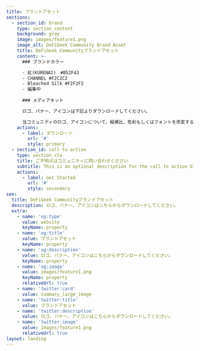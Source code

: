 ```yaml
---
title: ブランドアセット
sections:
  - section_id: brand
    type: section_content
    background: gray
    image: images/feature1.png
    image_alt: DeFiGeek Community Brand Asset
    title: DeFiGeek Communityブランドアセット
    content: >-
      ### ブランドカラー

      - 紅(KURENAI)　#B52F43
      - CHANNEL #F2C2C2
      - Bleached Silk #F2F2F2
      - 編集中
      
      ### メディアキット

      ロゴ、バナー、アイコンは下記よりダウンロードしてください。

      当コミュニティのロゴ、アイコンについて、縦横比、色彩もしくはフォントを改変すること、その他シンボルに追加したり除去することを禁止します。
    actions:
      - label: ダウンロード
        url: '#'
        style: primary
  - section_id: call-to-action
    type: section_cta
    title: ご不明点はコミュニティに問い合わせください
    subtitle: This is an optional description for the call to action block.
    actions:
      - label: Get Started
        url: '#'
        style: secondary
seo:
  title: DeFiGeek Communityブランドアセット
  description: ロゴ、バナー、アイコンはこちらからダウンロードしてください。
  extra:
    - name: 'og:type'
      value: website
      keyName: property
    - name: 'og:title'
      value: ブランドアセット
      keyName: property
    - name: 'og:description'
      value: ロゴ、バナー、アイコンはこちらからダウンロードしてください。
      keyName: property
    - name: 'og:image'
      value: images/feature1.png
      keyName: property
      relativeUrl: true
    - name: 'twitter:card'
      value: summary_large_image
    - name: 'twitter:title'
      value: ブランドアセット
    - name: 'twitter:description'
      value: ロゴ、バナー、アイコンはこちらからダウンロードしてください。
    - name: 'twitter:image'
      value: images/feature1.png
      relativeUrl: true
layout: landing
---
```

